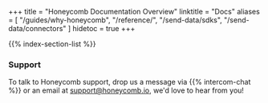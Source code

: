 +++
title = "Honeycomb Documentation Overview"
linktitle = "Docs"
aliases = [
  "/guides/why-honeycomb",
  "/reference/",
  "/send-data/sdks",
  "/send-data/connectors"
]
hidetoc = true
+++

{{% index-section-list %}}

### Support

To talk to Honeycomb support, drop us a message via {{% intercom-chat %}} or an email at [support@honeycomb.io](mailto:support@honeycomb.io), we'd love to hear from you!
